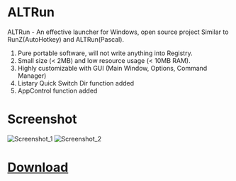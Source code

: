 # ALTRun
ALTRun - An effective launcher for Windows, open source project
Similar to RunZ(AutoHotkey) and ALTRun(Pascal).

1. Pure portable software, will not write anything into Registry.
2. Small size (< 2MB) and low resource usage (< 10MB RAM). 
3. Highly customizable with GUI (Main Window, Options, Command Manager)
2. Listary Quick Switch Dir function added
3. AppControl function added

# Screenshot
![Screenshot_1](https://github.com/zhugecaomao/ALTRun/assets/11486126/b64b7756-4d04-4895-866a-44f3e260cb2a)
![Screenshot_2](https://github.com/zhugecaomao/ALTRun/assets/11486126/972be68f-cacb-4ac4-902b-db16a88ecefa)

# [Download](https://github.com/zhugecaomao/ALTRun/releases)
